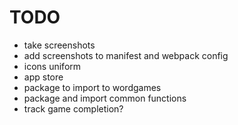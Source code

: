 # TODO

- take screenshots
- add screenshots to manifest and webpack config
- icons uniform
- app store
- package to import to wordgames
- package and import common functions
- track game completion?